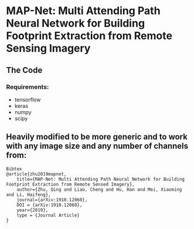 # **MAP-Net: Multi Attending Path Neural Network for Building Footprint Extraction from Remote Sensing Imagery**

## The Code

### Requirements:
* tensorflow
* keras
* numpy
* scipy 


## Heavily modified to be more generic and to work with any image size and any number of channels from:

```
Bibtex
@article{zhu2019mapnet,
    title={MAP-Net: Multi Attending Path Neural Network for Building Footprint Extraction from Remote Sensed Imagery},
    author={Zhu, Qing and Liao, Cheng and Hu, Han and Mei, Xiaoming and Li, Haifeng},
    journal={arXiv:1910.12060},
    DOI = {arXiv:1910.12060},
    year={2019},
    type = {Journal Article}
}
```




